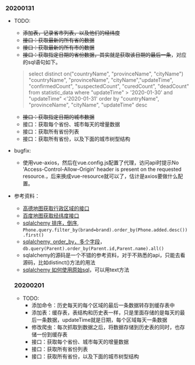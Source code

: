 ### 20200131
- TODO:
  - ~~添加表，记录省市列表，以及他们的经纬度~~
  - ~~接口：获取最新的所有省的数据~~
  - ~~接口：获取最新的所有市的数据~~
  - ~~接口：获取指定日期的省份数据，其实就是获取该日期的最后一条~~，对应的sql语句如下。
  >select distinct on("countryName", "provinceName", "cityName") "countryName", "provinceName", "cityName","updateTime", 
       "confirmedCount", "suspectedCount", "curedCount", "deadCount" from statistic_data where "updateTime" > '2020-01-30' and "updateTime" <'2020-01-31' order by "countryName", "provinceName", "cityName", "updateTime" desc
  - ~~接口：获取指定日期的城市数据~~
  - 接口：获取每个省份、城市每天的增量数据
  - 接口：获取所有省份列表
  - 接口：获取所有省份，以及下面的城市树型结构

- bugfix: 
  - 使用vue-axios，然后在vue.config.js配置了代理，访问api时提示No 'Access-Control-Allow-Origin' header is present on the requested resource.，后来换成vue-resource就可以了，估计是axios要做什么配置。
- 参考资料：
  - [高德地图获取行政区域的接口](https://lbs.amap.com/api/webservice/guide/api/district/)
  - [百度地图获取经纬度接口](http://lbsyun.baidu.com/index.php?title=webapi/guide/webservice-geocoding)
  - [sqlalchemy 排序，倒序](https://segmentfault.com/q/1010000010543918), `Phone.query.filter_by(brand=brand).order_by(Phone.added.desc()).first()`
  - [sqlalchemy, order_by，多个字段](https://www.cnblogs.com/Purk/p/6018533.html)，`db.query(Parent).order_by(Parent.id,Parent.name).all()`
  - sqlalchemy的源码是一个不错的参考资料，对于不熟悉的api，只能去看源码，比如distinct()方法的用法
  - [sqlalchemy 如何使用原始sql](file:///E:/2.src/gitbase/sqlalchemy/doc/doc/core/tutorial.html#using-more-specific-text-with-table-literal-column-and-column)，可以用text方法

  ### 20200201
  - TODO:
    - 添加命令：历史每天的每个区域的最后一条数据转存到缓存表中
    - 添加表：缓存表，表结构和历史表一样，只是里面存储的是每天的最后一条数据，updateTime就是日期，每个区域每天一条数据
    - 修改爬虫：每次抓取到数据之后，将数据存储到历史表的同时，也存储一份到缓存表
    - 接口：获取每个省份、城市每天的增量数据
    - 接口：获取所有省份列表
    - 接口：获取所有省份，以及下面的城市树型结构